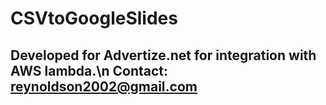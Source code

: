 # CSVtoGoogleSlides

## Developed for Advertize.net for integration with AWS lambda.\n Contact: reynoldson2002@gmail.com

